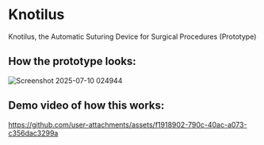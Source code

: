 # Knotilus
Knotilus, the Automatic Suturing Device for Surgical Procedures (Prototype)

## How the prototype looks:
![Screenshot 2025-07-10 024944](https://github.com/user-attachments/assets/a2debdc1-3a6e-4de2-bc45-e53e1abd891b)

## Demo video of how this works:
https://github.com/user-attachments/assets/f1918902-790c-40ac-a073-c356dac3299a


